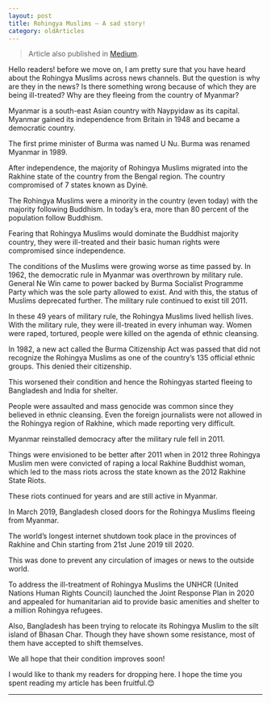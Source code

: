```yaml
---
layout: post 
title: Rohingya Muslims — A sad story!
category: oldArticles
---
```


> Article also published in [Medium](https://surajsv.medium.com/).

Hello readers! before we move on, I am pretty sure that you have heard about the Rohingya Muslims across news channels. But the question is why are they in the news? Is there something wrong because of which they are being ill-treated? Why are they fleeing from the country of Myanmar?

Myanmar is a south-east Asian country with Naypyidaw as its capital. Myanmar gained its independence from Britain in 1948 and became a democratic country.

The first prime minister of Burma was named U Nu. Burma was renamed Myanmar in 1989.

After independence, the majority of Rohingya Muslims migrated into the Rakhine state of the country from the Bengal region. The country compromised of 7 states known as Dyinè.

The Rohingya Muslims were a minority in the country (even today) with the majority following Buddhism. In today’s era, more than 80 percent of the population follow Buddhism.

Fearing that Rohingya Muslims would dominate the Buddhist majority country, they were ill-treated and their basic human rights were compromised since independence.

The conditions of the Muslims were growing worse as time passed by. In 1962, the democratic rule in Myanmar was overthrown by military rule. General Ne Win came to power backed by Burma Socialist Programme Party which was the sole party allowed to exist. And with this, the status of Muslims deprecated further. The military rule continued to exist till 2011.

In these 49 years of military rule, the Rohingya Muslims lived hellish lives. With the military rule, they were ill-treated in every inhuman way. Women were raped, tortured, people were killed on the agenda of ethnic cleansing.

In 1982, a new act called the Burma Citizenship Act was passed that did not recognize the Rohingya Muslims as one of the country’s 135 official ethnic groups. This denied their citizenship.

This worsened their condition and hence the Rohingyas started fleeing to Bangladesh and India for shelter.

People were assaulted and mass genocide was common since they believed in ethnic cleansing. Even the foreign journalists were not allowed in the Rohingya region of Rakhine, which made reporting very difficult.

Myanmar reinstalled democracy after the military rule fell in 2011.

Things were envisioned to be better after 2011 when in 2012 three Rohingya Muslim men were convicted of raping a local Rakhine Buddhist woman, which led to the mass riots across the state known as the 2012 Rakhine State Riots.

These riots continued for years and are still active in Myanmar.

In March 2019, Bangladesh closed doors for the Rohingya Muslims fleeing from Myanmar.

The world’s longest internet shutdown took place in the provinces of Rakhine and Chin starting from 21st June 2019 till 2020.

This was done to prevent any circulation of images or news to the outside world.

To address the ill-treatment of Rohingya Muslims the UNHCR (United Nations Human Rights Council) launched the Joint Response Plan in 2020 and appealed for humanitarian aid to provide basic amenities and shelter to a million Rohingya refugees.

Also, Bangladesh has been trying to relocate its Rohingya Muslim to the silt island of Bhasan Char. Though they have shown some resistance, most of them have accepted to shift themselves.

We all hope that their condition improves soon!

I would like to thank my readers for dropping here. I hope the time you spent reading my article has been fruitful.😊

----------------
